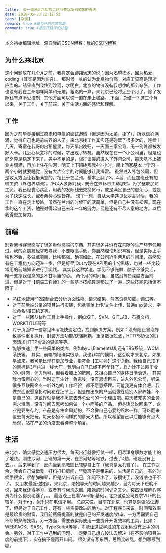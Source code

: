 ```yaml
---
title:  谈一谈来北京后的工作节奏以及对前端的看法
date: 2018-05-23 22:12:52
tags: [杂谈]
reward: true #是否开启打赏功能
comment: true #是否开启评论功能
---
```

本文初始编辑地址，源自我的CSDN博客：[我的CSDN博客](https://blog.csdn.net/qq_20264891/article/details/80427169)







## 为什么来北京 ##
这个问题放在几个月之前，我肯定会踌躇满志的说：因为渴望技术，因为热爱coding（其实是因为贫穷）。
那时候一味的认为北京物价高，对应工资高是理所应当的。结果直到我住到沙河，才明白，北京的物价没有我想像的那么夸张，工作也没有我在兰州那样简单和无趣。粗略的一算，来北京已经将近三个月了，除了发际线有点不受控制，其他方面可以说一直在走上坡路。
下面，总结一下这三个月以来，关于工作，关于前端，关于生活方面的感悟和理解。
## 工作 ##
因为之前毕竟接到过腾讯和电信的面试邀请（但是因为太菜，挂了），所以信心满满，觉得自己也是前端界的人了。来北京找工作其实还是碰壁了很多次的，连续十几天，寄宿在我哥的出租屋里，每天早出晚归，一天面三家公司，无一例外都被发好人卡。几近心灰意冷的时候，才出现了转机。虽然现在在一个小公司里，但是也好歹算是稳定下来了。美中不足的是，误打误撞的进入了外包公司，每天基本上被业务填满，再加上住在沙河，明天上下班耗费我4个小时，晚上回家基本上学习一两个小时就要睡觉，没有大片空余的时间能够让我挥霍。
虽然进入外包公司，但是收入方面让我挺满意的，相比于在兰州，基本上翻了3，4番，而且加班还有加班工资（外包界清流）。所以大多数时候，我会在双休日主动加班。为了整取加班工资，我已经丧心病狂，用我的发际线去交换货币，或是满足自己的虚荣心，或是为了快速成长，或者两种心理皆存。
想了一想，自从大学遇见女朋友以后，我的工作一直在走上坡路，虽然在兰州的时候干的活简单，但是自己并没有松懈。现在拿的这个工资，勉强对得起自己去年一年的努力，但是还有不尽人意的地方。以后我得更加努力。
## 前端 ##
别看我博客里面写了很多看似高端的东西，其实很多并没有在实际的生产环节使用过。我的女朋友经常教导我，不要眼高手低，你虽然理论知识丰富，但是实际上手啥也不会，多做点项目，比啥都强。确实如此，在公司近乎两月的时间里，虽然没有在工程化方向迈进一步，但是好歹jQuery现在API用的十分熟练，也对一些比较常用的前端知识进行了实践。
其实我这种学渣，学历不够光鲜，脑子不够灵活，唯一支撑我信念的是不甘平庸的心。
两个月的时间里，虽然没有在深度方面前进，但是对于【前端工程师】的一些基本技能算是都过了一遍，这些技能包括但不限于：

 - 熟练地使用F12控制台去分析页面性能、请求结果、静态资源加载、调试等。
 - 对于前后端分离的项目进行实践，包括表单上传/文件上传，普通ajax请求，字段命名/接口约定等。
 - 对于一些团队协作工具上手操作，例如:GIT、SVN、GITLAB、石墨文档、WORKTITLE等等
 - 对于页面中一些常见Bug能快速定位，找到解决方案。例如：没有阻止冒泡导致事件重复执行、封装方法功能/逻辑解耦、重复数据过滤，HTTPS协议的页面请求HTTP协议的资源等等。
 - 能够快速上手一些简单的类库，例如layUi,ElementsUi,还有TRS系统，WCM系统等。
其实，前端领域确实很杂，我也非常的懊悔，这么晚才来北京，如果早点来，我可能比现在更加专业，更符合【工程师】这个头衔。我给自己顶下的目标是3年内进一线大厂。我明白自己已经不再年轻了，脑力比不过刚毕业的小鲜肉，体力尚可，但看着腰上的肥肉，又担心自己的身体日渐衰退。
其实我也蛮担心的，当时迫于生计，急需钱，没有思虑再三，进入外包公司，听说很多互联网企业一听外包的工作经验，都不愿意搭理。可能我更有体会吧，我做东西很愿意把时间花在细节上，但是做出来的产品就像在给别人家养娃，不是自己的，这或许就是我不愿意去外包公司的一个理由吧。每天被充实的业务需求填满，没有时间去思考如何做一个小而美的产品。
但是话又说回来了，企业是要生存的。产品是有生命周期的，不会像自己心爱的积木一样，可以翻来覆去每天把玩，每天都搭不同样式的摩天大楼。所以希望自己以后能够有点大局观，站在产品的角度去看待整个项目。
## 生活 ##
来北京，确实感觉交通压力很大，每天出行就像打仗一样，用尽浑身解数才能上的了地铁。刚住沙河，上班的第一天，在沙河站等地铁，过去了4趟，硬是没有上去。。。后来学到了，反向坐到高教园比较容易上车（我真是太机智了）。
在工作之余，我会自己做做饭，打扫打扫房间，毕竟房子是租来的，生活是自己的。有的时候手很痒，很想弹弹琴，但是又告诉自己，年纪不小了，该攒钱了，没钱啥也干不了。
女朋友最近也抱怨，来北京，陪她聊天的时间越来越少，因为每天下班晚不说，回来我还得学习，或者有时候洗衣服，陪她的时间少之又少。突然很理解程序员为什么都没老婆了。。。
最近晚上在看Vue和js基础，北京这边公司要求VUE的比较多，对于ng，似乎只在电信才用。
总的来说，目前在北京，也算是勉强站住脚了，但是对于自己工作，还有一些需要改进的地方。对于程序员来说，时间和效率是最珍贵的财富，我目前甄需提高的就是自己的开发速度/效率，一方面需要自己不断的熟练技能，另一方面，需要去实际使用一些提升开发效率的工具，比如：WEBPACK、SASS，TypeScript等等，不能让这些学过的东西永远没有上手的机会。另外，对于工作中遇到的问题，一定要自己想方设法去解决（在不影响项目进度的前提下），实在搞不懂再开口问。
很久没有写东西，思路比较乱，想到哪写到哪。

<script type="text/javascript">
const password = 'tycho';
if(window.prompt('请输入密码')==password){

alert('password success')

}else{
alert('password error');window.history.back(-1);
}          
</script>